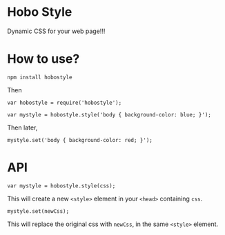 # Hobo Style

Dynamic CSS for your web page!!!

# How to use?

    npm install hobostyle

Then

    var hobostyle = require('hobostyle');

    var mystyle = hobostyle.style('body { background-color: blue; }');

Then later,

    mystyle.set('body { background-color: red; }');

# API

    var mystyle = hobostyle.style(css);

This will create a new `<style>` element in your `<head>` containing `css`.

    mystyle.set(newCss);

This will replace the original css with `newCss`, in the same `<style>` element.
